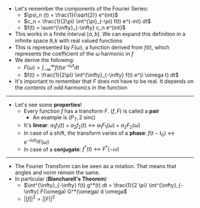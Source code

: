 + Let's remember the components of the Fourier Series:
	+ $\psi_n (t) = \frac{1}{\sqrt{2}} e^{int}$
	+ $c_n = \frac{1}{2\pi} \int^{\pi}_{-\pi} f(t) e^{-int} dt$
	+ $f(t) = \sum^{\infty}_{-\infty} c_n e^{int}$
+ This works in a finite interval $[a, b]$. We can expand this definition in a infinite space $\mathbb{R}$,k with real valued functions
+ This is represented by $F(\omega)$, a function derived from $f(t)$, which represents the coefficient of the $\omega$ harmonic in $f$
+ We derive the following:
	+ $F(\omega) = \int^{\infty}_{-\infty} f(t) e^{-i \omega t} dt$
	+ $f(t) = \frac{1}{2\pi} \int^{\infty}_{-\infty} f(t) e^{i \omega t} dt$
+ It's important to remember that $F$ does not have to be real. It depends on the contents of odd harmonics in the function
---
+ Let's see some **properties**!
	+ Every function $f$ has a transform $F$. $(f, F)$ is called a **pair**
		+ An example is $(P_T, 2\;\text{sinc})$
	+ It's **linear**: $a_1 f_1(t) + a_2 f_2(t) \leftrightarrow a_1 F_1(\omega) + a_2 F_2(\omega)$
	+ In case of a shift, the transform varies of a **phase**: $f(t-t_0) \leftrightarrow e^{-i \omega t_0}F(\omega)$
	+ In case of a **conjugate**: $f^*(t) \leftrightarrow F^*(-\omega)$ 
---
+ The Fourier Transform can be seen as a rotation. That means that angles and norm remain the same.
+ In particular (**Blancharell's Theorem**)
	+ $\int^{\infty}_{-\infty} f(t) g^*(t) dt = \frac{1}{2 \pi} \int^{\infty}_{-\infty} F(\omega) G^*(\omega) d \omega$ 
	+ $||f||^2 = ||F||^2$